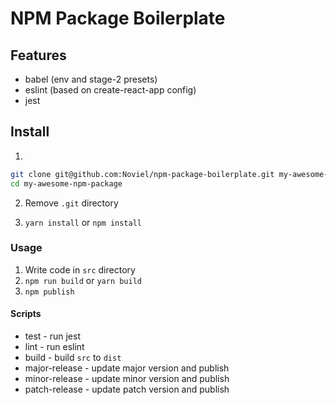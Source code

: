 # NPM Package Boilerplate

## Features

- babel (env and stage-2 presets)
- eslint (based on create-react-app config)
- jest

## Install
1. 
```sh
git clone git@github.com:Noviel/npm-package-boilerplate.git my-awesome-npm-package
cd my-awesome-npm-package
```
2. Remove `.git` directory

3. `yarn install` or `npm install`

### Usage

1. Write code in `src` directory
2. `npm run build` or `yarn build`
3. `npm publish`

#### Scripts

- test - run jest
- lint - run eslint
- build - build `src` to `dist`
- major-release - update major version and publish
- minor-release - update minor version and publish
- patch-release - update patch version and publish